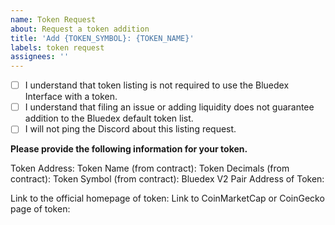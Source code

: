 ```yaml
---
name: Token Request
about: Request a token addition
title: 'Add {TOKEN_SYMBOL}: {TOKEN_NAME}'
labels: token request
assignees: ''
---
```


- [ ] I understand that token listing is not required to use the Bluedex Interface with a token.
- [ ] I understand that filing an issue or adding liquidity does not guarantee addition to the Bluedex default token list.
- [ ] I will not ping the Discord about this listing request.

**Please provide the following information for your token.**

Token Address: 
Token Name (from contract): 
Token Decimals (from contract): 
Token Symbol (from contract): 
Bluedex V2 Pair Address of Token: 

Link to the official homepage of token:
Link to CoinMarketCap or CoinGecko page of token: 
